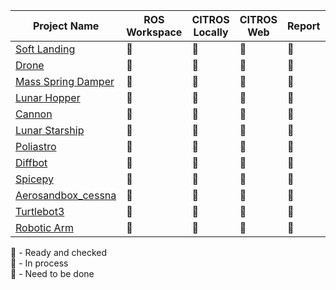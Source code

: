 | Project Name | ROS Workspace | CITROS Locally | CITROS Web | Report | Tutorial| CITROS Template | Maintainer
| -------- |    ------- |       ------- |       ------- |    ------- | ------- |  ------- | ------- |
| [Soft Landing](https://github.com/citros-garden/soft_landing) | :large_blue_circle: | :large_blue_circle: | :large_blue_circle: | :large_blue_circle: | :large_blue_circle:| :large_blue_circle: |@orrlulavspace| 
| [Drone](https://github.com/citros-garden/drone) | :large_blue_circle: | :large_blue_circle: | :large_blue_circle: | :large_blue_circle: | :large_blue_circle:| :large_blue_circle: |@iftahnaf|
| [Mass Spring Damper](https://github.com/citros-garden/mass_spring_damper) | :large_blue_circle: | :large_blue_circle: | :large_blue_circle: | :large_blue_circle: | :large_blue_circle: | :large_blue_circle: |@iftahnaf| 
| [Lunar Hopper](https://github.com/citros-garden/lunar_hopper) | :large_blue_circle: | :large_blue_circle: | :large_blue_circle: | :large_blue_circle: | :large_blue_circle: | :large_blue_circle: |@gtep96|
| [Cannon](https://github.com/citros-garden/cannon) | :large_blue_circle: | :large_blue_circle: | :large_blue_circle: | :large_blue_circle: | :large_blue_circle: | :large_blue_circle: |@shalevm|
| [Lunar Starship](https://github.com/citros-garden/lunar_starship) | :large_blue_circle: | :large_blue_circle: | :large_blue_circle: | :large_blue_circle: | :large_blue_circle: | :large_blue_circle: |@gtep96|
| [Poliastro](https://github.com/citros-garden/poliastro) | :large_blue_circle: | :large_blue_circle: | :large_blue_circle: | :large_blue_circle: | :large_blue_circle: | :large_blue_circle: |@gtep96|
| [Diffbot](https://github.com/citros-garden/diffbot) | :large_orange_diamond: | :red_circle: | :red_circle: | :red_circle: | :red_circle: | :red_circle:|@orrlulavspace|
| [Spicepy](https://github.com/citros-garden/spicepy) | :large_blue_circle: | :large_blue_circle: | :large_blue_circle: | :large_blue_circle: | :large_blue_circle:  | :large_blue_circle:|@gtep96|
| [Aerosandbox_cessna](https://github.com/citros-garden/aerosandbox_cessna) | :large_blue_circle: | :large_blue_circle: | :large_blue_circle: | :large_blue_circle: | :large_blue_circle:  | :large_blue_circle:|@gtep96|
| [Turtlebot3](https://github.com/citros-garden/turtlebot3) | :large_blue_circle: | :large_blue_circle: | :large_blue_circle: | :large_blue_circle: | :large_blue_circle: | :large_blue_circle:|@gtep96|
| [Robotic Arm](https://github.com/citros-garden/robotic_arm) | :large_blue_circle: | :large_blue_circle: | :large_blue_circle: | :large_blue_circle: | :large_blue_circle: | :large_blue_circle:|@gtep96|

:large_blue_circle: - Ready and checked\
:large_orange_diamond: - In process\
:red_circle: - Need to be done
